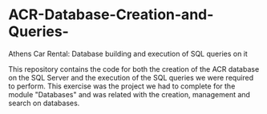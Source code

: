 # ACR-Database-Creation-and-Queries-
Athens Car Rental: Database building and execution of SQL queries on it

This repository contains the code for both the creation of the ACR database on the SQL Server and the execution of the SQL queries we were required to perform. This exercise was the project we had to complete for the module "Databases" and was related with the creation, management and search on databases. 
